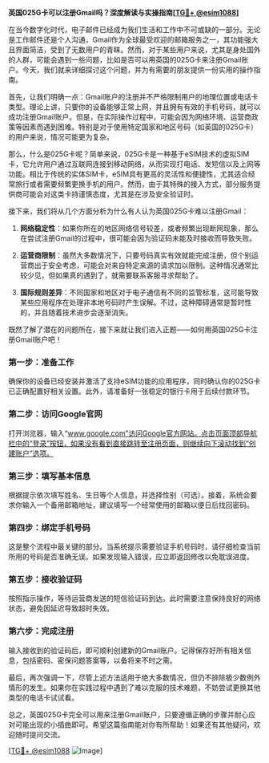 **英国025G卡可以注册Gmail吗？深度解读与实操指南[[TG💪+ @esim1088](https://t.me/s/esim1088)]**

在当今数字化时代，电子邮件已经成为我们生活和工作中不可或缺的一部分。无论是工作邮件还是个人沟通，Gmail作为全球最受欢迎的邮箱服务之一，其功能强大且界面简洁，受到了无数用户的青睐。然而，对于某些用户来说，尤其是身处国外的人群，可能会遇到一些问题，比如是否可以用英国的025G卡来注册Gmail账户。今天，我们就来详细探讨这个问题，并为有需要的朋友提供一份实用的操作指南。

首先，让我们明确一点：Gmail账户的注册并不严格限制用户的地理位置或电话卡类型。理论上讲，只要你的设备能够正常上网，并且拥有有效的手机号码，就可以成功注册Gmail账户。但是，在实际操作过程中，可能会因为网络环境、运营商政策等因素而遇到困难。特别是对于使用特定国家和地区号码（如英国的025G卡）的用户来说，情况可能更为复杂。

那么，什么是025G卡呢？简单来说，025G卡是一种基于eSIM技术的虚拟SIM卡，它允许用户通过互联网连接到移动网络，从而实现打电话、发短信以及上网等功能。相比于传统的实体SIM卡，eSIM具有更高的灵活性和便捷性，尤其适合经常旅行或者需要频繁更换手机的用户。然而，由于其特殊的接入方式，部分服务提供商可能会对这类卡持谨慎态度，尤其是在涉及安全验证时。

接下来，我们将从几个方面分析为什么有人认为英国025G卡难以注册Gmail：

1. **网络稳定性**：如果你所在的地区网络信号较差，或者频繁出现断网现象，那么在尝试注册Gmail的过程中，很可能会因为验证码未能及时接收而导致失败。
   
2. **运营商限制**：虽然大多数情况下，只要号码真实有效就能完成注册，但个别运营商出于安全考虑，可能会对来自特定来源的请求加以限制。这种情况通常比较少见，但如果真的遇到了，就需要联系客服寻求帮助了。

3. **国际规则差异**：不同国家和地区对于电子通信有不同的监管标准，这可能导致某些应用程序在处理非本地号码时产生误解。不过，这种障碍通常是暂时性的，并且随着技术进步会逐渐消失。

既然了解了潜在的问题所在，接下来就让我们进入正题——如何用英国025G卡注册Gmail账户吧！

### 第一步：准备工作

确保你的设备已经安装并激活了支持eSIM功能的应用程序，同时确认你的025G卡已正确配置好相关设置。此外，请准备好一张稳定的银行卡用于后续付款环节。

### 第二步：访问Google官网

打开浏览器，输入“www.google.com”访问Google官方网站。点击页面顶部导航栏中的“登录”按钮，如果没有看到直接跳转至注册页面，则继续向下滚动找到“创建账户”选项。

### 第三步：填写基本信息

根据提示依次填写姓名、生日等个人信息，并选择性别（可选）。接着，系统会要求你输入一个备用邮箱地址，建议填写一个经常使用的邮箱以便日后找回密码。

### 第四步：绑定手机号码

这是整个流程中最关键的部分。当系统提示需要验证手机号码时，请仔细检查当前所用的号码是否准确无误。如果发现输入错误，应立即返回修改以免耽误进度。

### 第五步：接收验证码

按照指示操作，等待运营商发送的短信验证码到达。此时需要注意保持良好的网络状态，避免因延迟导致超时失效。

### 第六步：完成注册

输入接收到的验证码后，即可顺利创建新的Gmail账户。记得保存好所有相关信息，包括密码、密保问题答案等，以备将来不时之需。

最后，再次强调一下，尽管上述方法适用于绝大多数情况，但仍不排除极少数例外情形的发生。如果你在实践过程中遇到了难以克服的技术难题，不妨尝试更换其他类型的电话卡试试看。

总之，英国025G卡完全可以用来注册Gmail账户，只要遵循正确的步骤并耐心应对可能出现的小插曲即可。希望这篇指南能对你有所帮助！如果还有其他疑问，欢迎随时提问交流。

[[TG💪+ @esim1088](https://t.me/s/esim1088) ![Image](https://i.postimg.cc/4NQfJmqS/Snipaste-2025-05-13-00-14-12.png)]